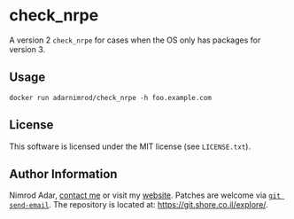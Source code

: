 # check_nrpe

A version 2 `check_nrpe` for cases when the OS only has packages for version 3.

## Usage

`docker run adarnimrod/check_nrpe -h foo.example.com`

## License

This software is licensed under the MIT license (see `LICENSE.txt`).

## Author Information

Nimrod Adar, [contact me](mailto:nimrod@shore.co.il) or visit my [website](
https://www.shore.co.il/). Patches are welcome via [`git send-email`](
http://git-scm.com/book/en/v2/Git-Commands-Email). The repository is located
at: <https://git.shore.co.il/explore/>.
